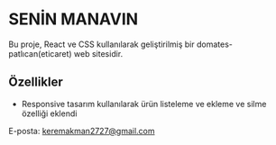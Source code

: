 

# SENİN MANAVIN

Bu proje, React ve CSS kullanılarak geliştirilmiş bir domates-patlıcan(eticaret) web sitesidir.



## Özellikler

- Responsive tasarım kullanılarak ürün listeleme ve ekleme ve silme özelliği eklendi


E-posta: keremakman2727@gmail.com
